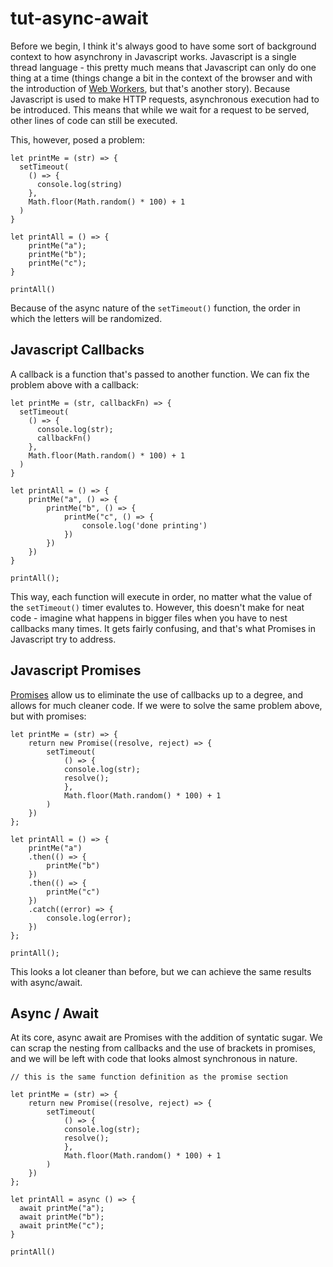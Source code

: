 # tut-async-await
Before we begin, I think it's always good to have some sort of background context to how asynchrony in Javascript works. Javascript is a single thread language - this pretty much means that Javascript can only do one thing at a time (things change a bit in the context of the browser and with the introduction of [Web Workers](https://en.wikipedia.org/wiki/Web_worker), but that's another story). Because Javascript is used to make HTTP requests, asynchronous execution had to be introduced. This means that while we wait for a request to be served, other lines of code can still be executed.

This, however, posed a problem: 

```
let printMe = (str) => {
  setTimeout(
    () => {
      console.log(string)
    }, 
    Math.floor(Math.random() * 100) + 1
  )
}

let printAll = () => {
    printMe("a");
    printMe("b");
    printMe("c");
}

printAll()
```

Because of the async nature of the `setTimeout()` function, the order in which the letters will be randomized.

## Javascript Callbacks
A callback is a function that's passed to another function. We can fix the problem above with a callback:

```
let printMe = (str, callbackFn) => {
  setTimeout(
    () => {
      console.log(str);
      callbackFn()
    }, 
    Math.floor(Math.random() * 100) + 1
  )
}

let printAll = () => {
    printMe("a", () => {
        printMe("b", () => {
            printMe("c", () => {
                console.log('done printing')
            })
        })
    })
}

printAll();

```

This way, each function will execute in order, no matter what the value of the `setTimeout()` timer evalutes to. However, this doesn't make for neat code - imagine what happens in bigger files when you have to nest callbacks many times. It gets fairly confusing, and that's what Promises in Javascript try to address.

## Javascript Promises
[Promises](https://developer.mozilla.org/en-US/docs/Web/JavaScript/Reference/Global_Objects/Promise) allow us to eliminate the use of callbacks up to a degree, and allows for much cleaner code. If we were to solve the same problem above, but with promises:

```
let printMe = (str) => {
    return new Promise((resolve, reject) => {
        setTimeout(
            () => {
            console.log(str);
            resolve();
            }, 
            Math.floor(Math.random() * 100) + 1
        )
    })
};

let printAll = () => {
    printMe("a")
    .then(() => {
        printMe("b")
    })
    .then(() => {
        printMe("c")
    })
    .catch((error) => {
        console.log(error);
    })
};

printAll();
```
This looks a lot cleaner than before, but we can achieve the same results with async/await. 

## Async / Await
At its core, async await are Promises with the addition of syntatic sugar. We can scrap the nesting from callbacks and the use of brackets in promises, and we will be left with code that looks almost synchronous in nature.

```
// this is the same function definition as the promise section

let printMe = (str) => {
    return new Promise((resolve, reject) => {
        setTimeout(
            () => {
            console.log(str);
            resolve();
            }, 
            Math.floor(Math.random() * 100) + 1
        )
    })
};

let printAll = async () => {
  await printMe("a");
  await printMe("b");
  await printMe("c");
}

printAll()
```